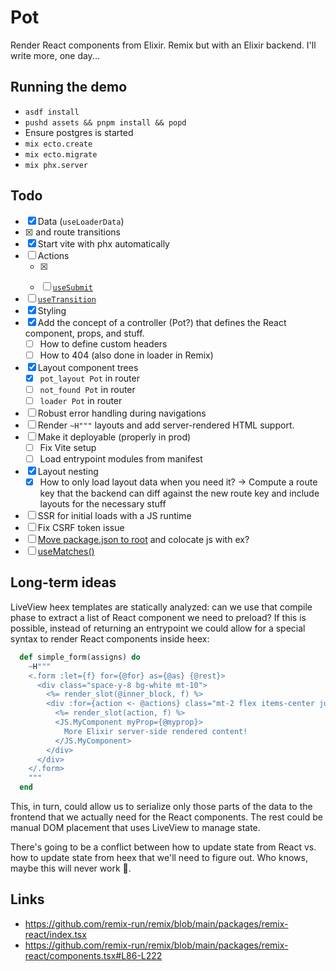 # Pot

Render React components from Elixir. Remix but with an Elixir backend. I'll write more, one day...

## Running the demo

- `asdf install`
- `pushd assets && pnpm install && popd`
- Ensure postgres is started
- `mix ecto.create`
- `mix ecto.migrate`
- `mix phx.server`

## Todo

- [x] Data (`useLoaderData`)
- [x] <Link> and route transitions
- [x] Start vite with phx automatically
- [ ] Actions
  - [x] <Form>
  - [ ] [`useSubmit`](https://remix.run/docs/en/v1/api/remix#usesubmit)
- [ ] [`useTransition`](https://remix.run/docs/en/v1/api/remix#usetransition)
- [x] Styling
- [x] Add the concept of a controller (Pot?) that defines the React component, props, and stuff.
  - [ ] How to define custom headers
  - [ ] How to 404 (also done in loader in Remix)
- [x] Layout component trees
  - [x] `pot_layout Pot` in router
  - [ ] `not_found Pot` in router
  - [ ] `loader Pot` in router
- [ ] Robust error handling during navigations
- [ ] Render `~H"""` layouts and add server-rendered HTML support.
- [ ] Make it deployable (properly in prod)
  - [ ] Fix Vite setup
  - [ ] Load entrypoint modules from manifest
- [x] Layout nesting
  - [x] How to only load layout data when you need it? -> Compute a route key that the backend can diff against the new route key and include layouts for the necessary stuff
- [ ] SSR for initial loads with a JS runtime
- [ ] Fix CSRF token issue
- [ ] [Move package.json to root](https://sourcegraph.com/search?q=context:global+type:path+file:package.json%24+repo:has.path%28mix.exs%29&patternType=standard&sm=1) and colocate js with ex?
- [ ] [useMatches()](https://github.com/remix-run/examples/tree/main/sharing-loader-data)

## Long-term ideas

LiveView heex templates are statically analyzed: can we use that compile phase to extract a list of React component we need to preload? If this is possible, instead of returning an entrypoint we could allow for a special syntax to render React components inside heex:

```elixir
  def simple_form(assigns) do
    ~H"""
    <.form :let={f} for={@for} as={@as} {@rest}>
      <div class="space-y-8 bg-white mt-10">
        <%= render_slot(@inner_block, f) %>
        <div :for={action <- @actions} class="mt-2 flex items-center justify-between gap-6">
          <%= render_slot(action, f) %>
          <JS.MyComponent myProp={@myprop}>
            More Elixir server-side rendered content!
          </JS.MyComponent>
        </div>
      </div>
    </.form>
    """
  end
```

This, in turn, could allow us to serialize only those parts of the data to the frontend that we actually need for the React components. The rest could be manual DOM placement that uses LiveView to manage state.

There's going to be a conflict between how to update state from React vs. how to update state from heex that we'll need to figure out. Who knows, maybe this will never work 🤷.

## Links

- https://github.com/remix-run/remix/blob/main/packages/remix-react/index.tsx
- https://github.com/remix-run/remix/blob/main/packages/remix-react/components.tsx#L86-L222
